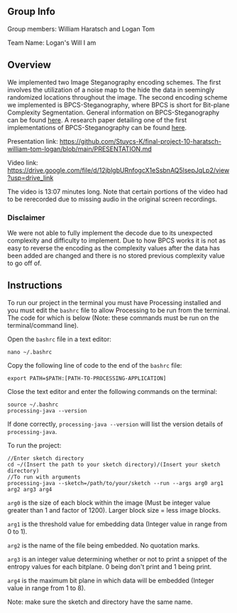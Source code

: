 
## Group Info
Group members: William Haratsch and Logan Tom

Team Name: Logan's Will I am

## Overview
We implemented two Image Steganography encoding schemes. The first involves the utilization of a noise map to the hide the data in seemingly randomized locations throughout the image. The second encoding scheme we implemented is BPCS-Steganography, where BPCS is short for Bit-plane Complexity Segmentation. General information on BPCS-Steganography can be found [here](https://en.wikipedia.org/wiki/BPCS-steganography). A research paper detailing one of the first implementations of BPCS-Steganography can be found [here](https://citeseerx.ist.psu.edu/document?repid=rep1&type=pdf&doi=b701dfd8d262a64926ed05b6a29207fa3078116f).

Presentation link: https://github.com/Stuycs-K/final-project-10-haratsch-william-tom-logan/blob/main/PRESENTATION.md 

Video link: https://drive.google.com/file/d/12jblgbURnfogcX1eSsbnAQ5lsepJqLp2/view?usp=drive_link 

The video is 13:07 minutes long. Note that certain portions of the video had to be rerecorded due to missing audio in the original screen recordings.

### Disclaimer
We were not able to fully implement the decode due to its unexpected complexity and difficulty to implement. Due to how BPCS works it is not as easy to reverse the encoding as the complexity values after the data has been added are changed and there is no stored previous complexity value to go off of.
## Instructions
To run our project in the terminal you must have Processing installed and you must edit the `bashrc` file to allow Processing to be run from the terminal. The code for which is below (Note: these commands must be run on the terminal/command line).

Open the `bashrc` file in a text editor:
```
nano ~/.bashrc
```
Copy the following line of code to the end of the `bashrc` file:
```
export PATH=$PATH:[PATH-TO-PROCESSING-APPLICATION] 
```
Close the text editor and enter the following commands on the terminal:
```
source ~/.bashrc
processing-java --version
```
If done correctly, `processing-java --version` will list the version details of `processing-java`.

To run the project:
```
//Enter sketch directory
cd ~/(Insert the path to your sketch directory)/(Insert your sketch directory)
//To run with arguments
processing-java --sketch=/path/to/your/sketch --run --args arg0 arg1 arg2 arg3 arg4
```
`arg0` is the size of each block within the image (Must be integer value greater than 1 and factor of 1200). Larger block size = less image blocks.

`arg1` is the threshold value for embedding data (Integer value in range from 0 to 1).

`arg2` is the name of the file being embedded. No quotation marks.

`arg3` is an integer value determining whether or not to print a snippet of the entropy values for each bitplane. 0 being don't print and 1 being print.

`arg4` is the maximum bit plane in which data will be embedded (Integer value in range from 1 to 8).

Note: make sure the sketch and directory have the same name.
